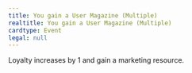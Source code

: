 ```yaml
---
title: You gain a User Magazine (Multiple)
realtitle: You gain a User Magazine (Multiple)
cardtype: Event
legal: null
---
```


Loyalty increases by 1 and gain a marketing resource.

